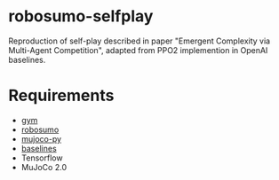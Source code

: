 # robosumo-selfplay
Reproduction of self-play described in paper "Emergent Complexity via Multi-Agent Competition", adapted from PPO2 implemention in OpenAI baselines.

# Requirements
- [gym](https://github.com/openai/gym)
- [robosumo](https://github.com/openai/robosumo)
- [mujoco-py](https://github.com/openai/mujoco-py)
- [baselines](https://github.com/openai/baselines)
- Tensorflow
- MuJoCo 2.0
